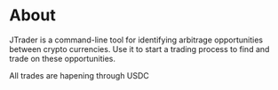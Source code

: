 # About
JTrader is a command-line tool for identifying arbitrage opportunities between crypto currencies.
Use it to start a trading process to find and trade on these opportunities.

All trades are hapening through USDC

<!--# Installation-->
<!--Copy and paste the code below into your terminal!-->
<!---->
<!--git clone-->
<!--cd jtrader-->
<!--./install-->
<!---->
<!---->
<!--# Usage-->
<!--See jtrader --help for possible commands and -->
